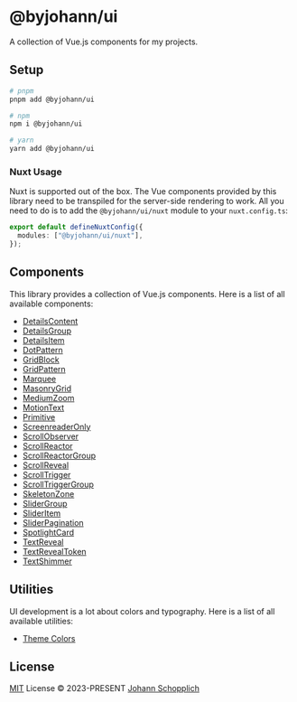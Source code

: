 # @byjohann/ui

A collection of Vue.js components for my projects.

## Setup

```bash
# pnpm
pnpm add @byjohann/ui

# npm
npm i @byjohann/ui

# yarn
yarn add @byjohann/ui
```

### Nuxt Usage

Nuxt is supported out of the box. The Vue components provided by this library need to be transpiled for the server-side rendering to work. All you need to do is to add the `@byjohann/ui/nuxt` module to your `nuxt.config.ts`:

```ts
export default defineNuxtConfig({
  modules: ["@byjohann/ui/nuxt"],
});
```

## Components

This library provides a collection of Vue.js components. Here is a list of all available components:

- [DetailsContent](./src/components/DetailsContent.vue)
- [DetailsGroup](./src/components/DetailsGroup.vue)
- [DetailsItem](./src/components/DetailsItem.vue)
- [DotPattern](./src/components/DotPattern.vue)
- [GridBlock](./src/components/GridBlock.vue)
- [GridPattern](./src/components/GridPattern.vue)
- [Marquee](./src/components/Marquee.vue)
- [MasonryGrid](./src/components/MasonryGrid.vue)
- [MediumZoom](./src/components/MediumZoom.vue)
- [MotionText](./src/components/MotionText.vue)
- [Primitive](./src/components/Primitive)
- [ScreenreaderOnly](./src/components/ScreenreaderOnly.vue)
- [ScrollObserver](./src/components/ScrollObserver.vue)
- [ScrollReactor](./src/components/ScrollReactor.vue)
- [ScrollReactorGroup](./src/components/ScrollReactorGroup.vue)
- [ScrollReveal](./src/components/ScrollReveal.vue)
- [ScrollTrigger](./src/components/ScrollTrigger.vue)
- [ScrollTriggerGroup](./src/components/ScrollTriggerGroup.vue)
- [SkeletonZone](./src/components/SkeletonZone.vue)
- [SliderGroup](./src/components/SliderGroup.vue)
- [SliderItem](./src/components/SliderItem.vue)
- [SliderPagination](./src/components/SliderPagination.vue)
- [SpotlightCard](./src/components/SpotlightCard.vue)
- [TextReveal](./src/components/TextReveal.vue)
- [TextRevealToken](./src/components/TextRevealToken.vue)
- [TextShimmer](./src/components/TextShimmer.vue)

## Utilities

UI development is a lot about colors and typography. Here is a list of all available utilities:

- [Theme Colors](./src/utils/theme-colors.ts)

## License

[MIT](./LICENSE) License © 2023-PRESENT [Johann Schopplich](https://github.com/johannschopplich)
